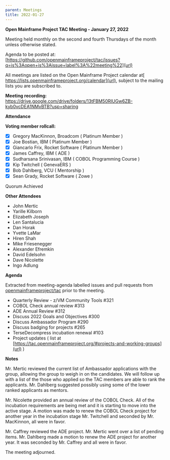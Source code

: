 ```yaml
---
parent: Meetings
title: 2022-01-27
---
```


**Open Mainframe Project TAC Meeting - January 27, 2022**


Meeting held monthly on the second and fourth Thursdays of the month unless otherwise stated.

Agenda to be posted at: [https://github.com/openmainframeproject/tac/issues?q=is%3Aopen+is%3Aissue+label%3A%22meeting%22](url)

All meetings are listed on the Open Mainframe Project calendar at[ https://lists.openmainframeproject.org/calendar](url), subject to the mailing lists you are subscribed to.

**Meeting recording:** [https://drive.google.com/drive/folders/13tFBM50RIUGw6ZB-kyb0vcDEA1NMvBTB?usp=sharing
](url)

**Attendance**

**Voting member rollcall:**

- [x]  Gregory MacKinnon, Broadcom ( Platinum Member )
- [x]  Joe Bostian, IBM ( Platinum Member )
- [x]  Giancarlo Frix, Rocket Software ( Platinum Member )
- [x]  James Caffrey, IBM ( ADE )
- [x]  Sudharsana Srinivasan, IBM ( COBOL Programming Course )
- [x]  Kip Twitchell ( GenevaERS )
- [x]  Bob Dahlberg, VCU ( Mentorship )
- [x]  Sean Grady, Rocket Software ( Zowe )

Quorum Achieved 

**Other Attendees**

- John Mertic
- Yarille Kilborn
- Elizabeth Joseph
- Len Santalucia
- Dan Horak
- Yvette LaMar
- Hiren Shah
- Mike Friesenegger
- Alexander Efremkin
- David Edelsohn
- Dave Nicolette
- Ingo Adlung

**Agenda**

Extracted from meeting-agenda labelled issues and pull requests from [openmainframeproject/tac](url) prior to the meeting.

- Quarterly Review - z/VM Community Tools #321
- COBOL Check annual review #313
- ADE Annual Review #312
- Discuss 2022 Goals and Objectives #300
- Discuss Ambassador Program #290
- Discuss badging for projects #265
- TerseDecompress incubation renewal #103
- Project updates ( list at [https://tac.openmainframeproject.org/#projects-and-working-groups](url) )

**Notes**

Mr. Mertic reviewed the current list of Ambassador applications with the group, allowing the group to weigh in on the candidates. We will follow up with a list of the those who applied so the TAC members are able to rank the applicants. Mr. Dahlberg suggested possibly using some of the lower ranked applicants as mentors.

Mr. Nicolette provided an annual review of the COBOL Check. All of the incubation requirements are being met and it is starting to move into the active stage. A motion was made to renew the COBOL Check project for another year in the incubation stage Mr. Twitchell and seconded by Mr. MacKinnon, all were in favor.

Mr. Caffrey reviewed the ADE project. Mr. Mertic went over a list of pending items. Mr. Dahlberg made a motion to renew the ADE project for another year. It was seconded by Mr. Caffrey and all were in favor.

The meeting adjourned.
 
 
